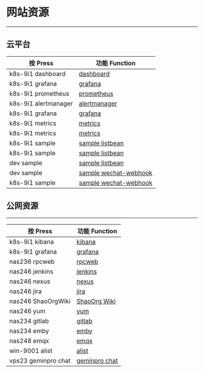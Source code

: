 # 网站资源
---
## 云平台
|按 Press|功能 Function|
|  ----  | ----  |
|k8s-9i1 dashboard|[dashboard](https://dashboard.k8s-9i1.shao.sh)|
|k8s-9i1 grafana|[grafana](https://grafana.k8s-9i1.shao.sh)|
|k8s-9i1 prometheus|[prometheus](https://prometheus.k8s-9i1.shao.sh)|
|k8s-9i1 alertmanager|[alertmanager](https://alertmanager.k8s-9i1.shao.sh)|
|k8s-9i1 grafana|[grafana](https://grafana.k8s-9i1.shao.sh)|
|k8s-9i1 metrics|[metrics](https://metrics.k8s-9i1.shao.sh/metrics)|
|k8s-9i1 metrics|[metrics](http://192.168.50.28:28084/metrics)|
|k8s-9i1 sample|[sample listbean](https://sample.k8s-9i1.shao.sh/sample/webapi/sample/listbean)|
|k8s-9i1 sample|[sample listbean](http://192.168.50.28:18084/sample/webapi/sample/listbean)|
|dev sample|[sample listbean](http://192.168.10.103:18084/sample/webapi/sample/listbean)|
|dev sample|[sample wechat-webhook](http://192.168.10.103:18084/sample/webapi/sample/wechat-webhook)|
|k8s-9i1 sample|[sample wechat-webhook](https://sample.k8s-9i1.shao.sh/sample/webapi/sample/wechat-webhook)|

## 公网资源
---
|按 Press|功能 Function|
|  ----  | ----  |
|k8s-9i1 kibana|[kibana](https://de.vicp.net:5601)|
|k8s-9i1 grafana|[grafana](https://de.vicp.net:53000)|
|nas236 rpcweb|[rpcweb](https://de.vicp.net:5001/rpcWeb/react/index.html)|
|nas246 jenkins|[jenkins](https://de.vicp.net:57899)|
|nas246 nexus|[nexus](https://de.vicp.net:58083)|
|nas246 jira|[jira](https://de.vicp.net:6586)|
|nas246 ShaoOrgWiki|[ShaoOrg Wiki](https://de.vicp.net:25053)|
|nas246 yum|[yum](http://de.vicp.net:39003)|
|nas234 gitlab|[gitlab](https://de.vicp.net:58443)|
|nas234 emby|[emby](https://de.vicp.net:48096)|
|nas248 emqx|[emqx](https://de.vicp.net:18083)|
|win-9001 alist|[alist](https://de.vicp.net:5244)|
|vps23 geminpro chat|[geminpro chat](https://de.vicp.net:3030)|

